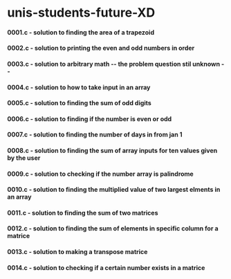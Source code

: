 # unis-students-future-XD

#### 0001.c - solution to finding the area of a trapezoid
#### 0002.c - solution to printing the even and odd numbers in order
#### 0003.c - solution to arbitrary math  -- the problem question stil unknown --
#### 0004.c - solution to how to take input in an array
#### 0005.c - solution to finding the sum of odd digits
#### 0006.c - solution to finding if the number is even or odd
#### 0007.c - solution to finding the number of days in from jan 1
#### 0008.c - solution to finding the sum of array inputs for ten values given by the user
#### 0009.c - solution to checking if the number array is palindrome
#### 0010.c - solution to finding the multiplied value of two largest elments in an array
#### 0011.c - solution to finding the sum of two matrices
#### 0012.c - solution to finding the sum of elements in specific column for a matrice
#### 0013.c - solution to making a transpose matrice
#### 0014.c - solution to checking if a certain number exists in a matrice